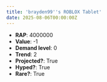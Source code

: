 ```yaml
---
title: 'brayden99''s ROBLOX Tablet'
date: 2025-08-06T00:00:00Z
---
```

- **RAP**: 4000000
- **Value**: -1
- **Demand level**: 0
- **Trend**: 2
- **Projected?**: True
- **Hyped?**: True
- **Rare?**: True
